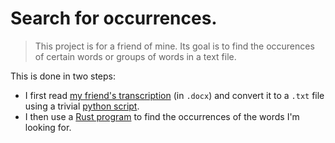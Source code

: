 # Search for occurrences.
> This project is for a friend of mine.
> Its goal is to find the occurences of certain words or groups of words in a text file.

This is done in two steps:
- I first read [my friend's transcription](./src/assets/Transcription.docx) (in `.docx`) and convert it to a `.txt` file using a trivial [python script](./src/assets/main.py).
- I then use a [Rust program](./src/main.rs) to find the occurrences of the words I'm looking for.
